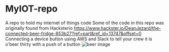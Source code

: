 # MyIOT-repo
A repo to hold my internet of things code
Some of the code in this repo was originally found from Hacksterio https://www.hackster.io/DeanJezard/the-connected-beer-fridge-853b27?ref=part&ref_id=13747&offset=0
Connecting a device button using AWS and Slack to tell your crew it is o'beer thirty with a push of a button
![beer image](https://hackster.imgix.net/uploads/image/file/115892/ConnectedBeerFridge_Icons.png?w=1280&h=960&fit=max)


